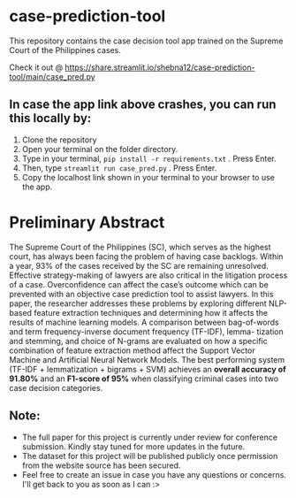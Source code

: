 # case-prediction-tool
This repository contains the case decision tool app trained on the Supreme Court of the Philippines cases.

Check it out @ https://share.streamlit.io/shebna12/case-prediction-tool/main/case_pred.py

## In case the app link above crashes, you can run this locally by:
1. Clone the repository
2. Open your terminal on the folder directory.
3. Type in your terminal, `pip install -r requirements.txt` . Press Enter.
4. Then, type `streamlit run case_pred.py` . Press Enter.
5. Copy the localhost link shown in your terminal to your browser to use the app. 

# Preliminary Abstract

The Supreme Court of the Philippines (SC), which serves as the
highest court, has always been facing the problem of having case
backlogs. Within a year, 93% of the cases received by the SC are
remaining unresolved. Effective strategy-making of lawyers are
also critical in the litigation process of a case. Overconfidence can
affect the case’s outcome which can be prevented with an objective
case prediction tool to assist lawyers. In this paper, the researcher
addresses these problems by exploring different NLP-based feature
extraction techniques and determining how it affects the results
of machine learning models. A comparison between bag-of-words
and term frequency-inverse document frequency (TF-IDF), lemma-
tization and stemming, and choice of N-grams are evaluated on
how a specific combination of feature extraction method affect the
Support Vector Machine and Artificial Neural Network Models. The
best performing system (TF-IDF + lemmatization + bigrams + SVM)
achieves an **overall accuracy of 91.80%** and an **F1-score of 95%** when classifying criminal cases into two case decision categories.

##  Note:
 - The full paper for this project is currently under review for conference submission. Kindly stay tuned for more updates in the future.
 - The dataset for this project will be published publicly once permission from the website source has been secured.
 - Feel free to create an issue in case you have any questions or concerns. I'll get back to you as soon as I can :>

